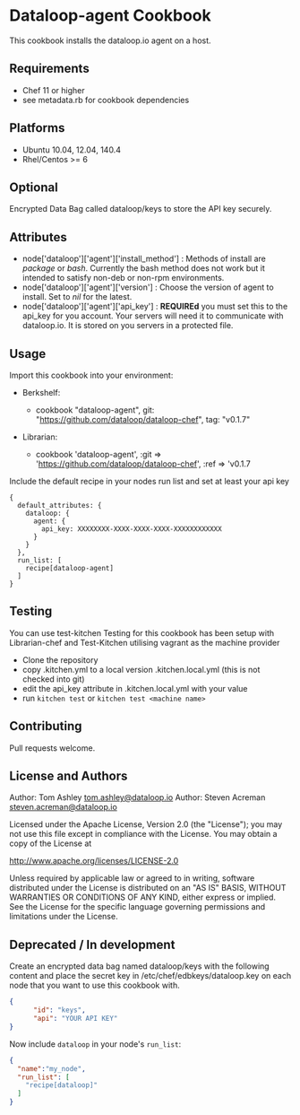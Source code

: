 Dataloop-agent Cookbook
=================
This cookbook installs the dataloop.io agent on a host.

Requirements
------------
* Chef 11 or higher
* see metadata.rb for cookbook dependencies

Platforms
---------
* Ubuntu 10.04, 12.04, 140.4
* Rhel/Centos >= 6

Optional
------------
Encrypted Data Bag called dataloop/keys to store the API key securely.

Attributes
----------
* node['dataloop']['agent']['install_method'] : Methods of install are _package_ or _bash_. Currently the bash method does not work but it intended to satisfy non-deb or non-rpm environments. 
* node['dataloop']['agent']['version'] : Choose the version of agent to install. Set to _nil_ for the latest.
* node['dataloop']['agent']['api_key'] : __REQUIREd__ you must set this to the api_key for you account. Your servers will need it to communicate with dataloop.io. It is stored on you servers in a protected file.

Usage
-----
Import this cookbook into your environment:

* Berkshelf:
  * cookbook "dataloop-agent", git: "https://github.com/dataloop/dataloop-chef", tag: "v0.1.7"
  
* Librarian:
  * cookbook 'dataloop-agent', :git => 'https://github.com/dataloop/dataloop-chef', :ref => 'v0.1.7


Include the default recipe in your nodes run list and set at least your api key

```
{
  default_attributes: {
    dataloop: {
      agent: {
        api_key: XXXXXXXX-XXXX-XXXX-XXXX-XXXXXXXXXXXX
      }
    }
  },
  run_list: [
    recipe[dataloop-agent]
  ]
}
```

Testing
-------
You can use test-kitchen 
Testing for this cookbook has been setup with Librarian-chef and Test-Kitchen utilising vagrant as the machine provider

* Clone the repository
* copy .kitchen.yml to a local version .kitchen.local.yml (this is not checked into git)
* edit the api_key attribute in .kitchen.local.yml with your value
* run `kitchen test` or `kitchen test <machine name>`

Contributing
------------
Pull requests welcome.

License and Authors
-------------------
Author: Tom Ashley <tom.ashley@dataloop.io>
Author: Steven Acreman <steven.acreman@dataloop.io>

Licensed under the Apache License, Version 2.0 (the "License"); you may not use this file except in compliance with the License. You may obtain a copy of the License at

http://www.apache.org/licenses/LICENSE-2.0

Unless required by applicable law or agreed to in writing, software distributed under the License is distributed on an "AS IS" BASIS, WITHOUT WARRANTIES OR CONDITIONS OF ANY KIND, either express or implied. See the License for the specific language governing permissions and limitations under the License.


Deprecated / In development
---------------------------

Create an encrypted data bag named dataloop/keys with the following content and place
the secret key in /etc/chef/edbkeys/dataloop.key on each node that you
want to use this cookbook with.

```json
{
      "id": "keys",
      "api": "YOUR API KEY"
}
```
Now include `dataloop` in your node's `run_list`:

```json
{
  "name":"my_node",
  "run_list": [
    "recipe[dataloop]"
  ]
}
```
